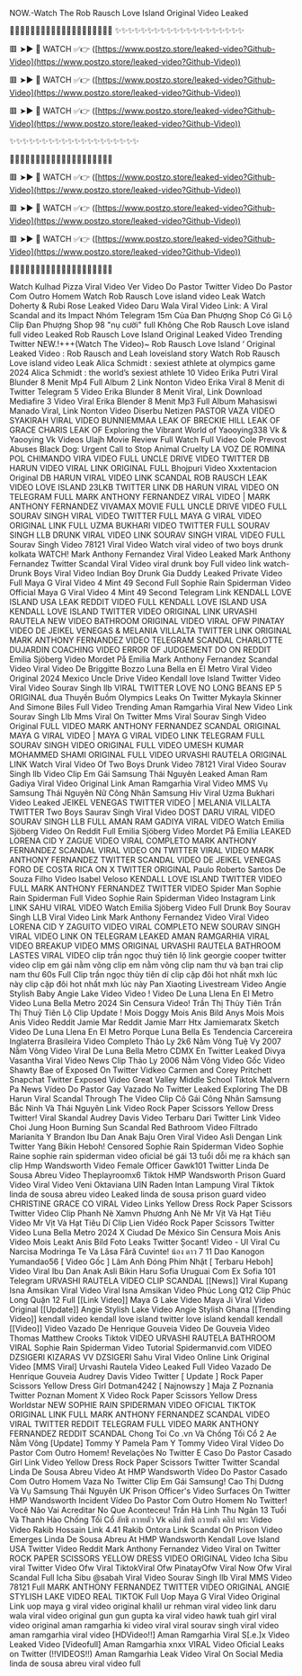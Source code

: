 NOW.-Watch The Rob Rausch Love Island Original Video Leaked

🌟🌟🌟🌟🌟🌟🌟🌟🌟🌟🌟🌟🌟🌟🌟🌟🌟🌟🌟🌟
✨✨✨✨✨✨✨✨✨✨✨✨✨✨✨✨✨✨✨✨

🟥 ➤► 🎥 WATCH ✅👉 ([https://www.postzo.store/leaked-video?Github-Video](https://www.postzo.store/leaked-video?Github-Video))

🟥 ➤► 🎥 WATCH ✅👉 ([https://www.postzo.store/leaked-video?Github-Video](https://www.postzo.store/leaked-video?Github-Video))

🟥 ➤► 🎥 WATCH ✅👉 ([https://www.postzo.store/leaked-video?Github-Video](https://www.postzo.store/leaked-video?Github-Video))

✨✨✨✨✨✨✨✨✨✨✨✨✨✨✨✨✨✨✨✨

🌟🌟🌟🌟🌟🌟🌟🌟🌟🌟🌟🌟🌟🌟🌟🌟🌟🌟🌟🌟

🟥 ➤► 🎥 WATCH ✅👉 ([https://www.postzo.store/leaked-video?Github-Video](https://www.postzo.store/leaked-video?Github-Video))

🟥 ➤► 🎥 WATCH ✅👉 ([https://www.postzo.store/leaked-video?Github-Video](https://www.postzo.store/leaked-video?Github-Video))

🟥 ➤► 🎥 WATCH ✅👉 ([https://www.postzo.store/leaked-video?Github-Video](https://www.postzo.store/leaked-video?Github-Video))

🌟🌟🌟🌟🌟🌟🌟🌟🌟🌟🌟🌟🌟🌟🌟🌟🌟🌟🌟🌟

Watch Kulhad Pizza Viral Video Ver Video Do Pastor Twitter Video Do Pastor Com Outro Homem Watch Rob Rausch Love island video Leak Watch Doherty & Rubi Rose Leaked Video Daru Wala Viral Video Link: A Viral Scandal and its Impact Nhóm Telegram 15m Của Đan Phượng Shop Có Gì Lộ Clip Đan Phượng Shop 98 "nụ cười" full Không Che Rob Rausch Love island full video Leaked Rob Rausch Love Island Original Leaked Video Trending Twitter NEW.!+++(Watch The Video)~ Rob Rausch Love Island ‘ Original Leaked Video : Rob Rausch and Leah loveisland story Watch Rob Rausch Love island video Leak Alica Schmidt : sexiest athlete at olympics game 2024 Alica Schmidt : the world’s sexiest athlete 10 Video Erika Putri Viral Blunder 8 Menit Mp4 Full Album 2 Link Nonton Video Erika Viral 8 Menit di Twitter Telegram 5 Video Erika Blunder 8 Menit Viral, Link Download Mediafire 3 Video Viral Erika Blender 8 Menit Mp3 Full Album Mahasiswi Manado Viral, Link Nonton Video Diserbu Netizen PASTOR VAZA VIDEO SYAKIRAH VIRAL VIDEO BUNNIEMMAA LEAK OF BRECKIE HILL LEAK OF GRACE CHARIS LEAK OF Exploring the Vibrant World of Yaooying338 Vk & Yaooying Vk Videos Ulajh Movie Review Full Watch Full Video Cole Prevost Abuses Black Dog: Urgent Call to Stop Animal Cruelty LA VOZ DE ROMINA POL CHIMANDO VIRA VIDEO FULL UNCLE DRIVE VIDEO TWITTER DB HARUN VIDEO VIRAL LINK ORIGINAL FULL Bhojpuri Video Xxxtentacion Original DB HARUN VIRAL VIDEO LINK SCANDAL ROB RAUSCH LEAK VIDEO LOVE ISLAND 23LKB TWITTER LINK DB HARUN VIRAL VIDEO ON TELEGRAM FULL MARK ANTHONY FERNANDEZ VIRAL VIDEO | MARK ANTHONY FERNANDEZ VIVAMAX MOVIE FULL UNCLE DRIVE VIDEO FULL SOURAV SINGH VIRAL VIDEO TWITTER FULL MAYA G VIRAL VIDEO ORIGINAL LINK FULL UZMA BUKHARI VIDEO TWITTER FULL SOURAV SINGH LLB DRUNK VIRAL VIDEO LINK SOURAV SINGH VIRAL VIDEO FULL Sourav Singh Video 78121 Viral Video Watch viral video of two boys drunk kolkata WATCH! Mark Anthony Fernandez Viral Video Leaked Mark Anthony Fernandez Twitter Scandal Viral Video viral drunk boy Full video link watch-Drunk Boys Viral Video Indian Boy Drunk Gia Duddy Leaked Private Video Full Maya G Viral Video 4 Mint 49 Second Full Sophie Rain Spiderman Video Official Maya G Viral Video 4 Mint 49 Second Telegram Link KENDALL LOVE ISLAND USA LEAK REDDIT VIDEO FULL KENDALL LOVE ISLAND USA KENDALL LOVE ISLAND TWITTER VIDEO ORIGINAL LINK URVASHI RAUTELA NEW VIDEO BATHROOM ORIGINAL VIDEO VIRAL OFW PINATAY VIDEO DE JEIKEL VENEGAS & MELANIA VILLALTA TWITTER LINK ORIGINAL MARK ANTHONY FERNANDEZ VIDEO TELEGRAM SCANDAL CHARLOTTE DUJARDIN COACHING VIDEO ERROR OF JUDGEMENT DO ON REDDIT Emilia Sjöberg Video Mordet På Emilia Mark Anthony Fernandez Scandal Video Viral Video De Briggitte Bozzo Luna Bella en El Metro Viral Video Original 2024 Mexico Uncle Drive Video Kendall love Island Twitter Video Viral Video Sourav Singh llb VIRAL TWITTER LOVE NO LONG BEANS EP 5 ORIGINAL đua Thuyền Buồm Olympics Leaks On Twitter Mykayla Skinner And Simone Biles Full Video Trending Aman Ramgarhia Viral New Video Link Sourav Singh Llb Mms Viral On Twitter Mms Viral Sourav Singh Video Original FULL VIDEO MARK ANTHONY FERNANDEZ SCANDAL ORIGINAL MAYA G VIRAL VIDEO | MAYA G VIRAL VIDEO LINK TELEGRAM FULL SOURAV SINGH VIDEO ORIGINAL FULL VIDEO UMESH KUMAR MOHAMMED SHAMI ORIGINAL FULL VIDEO URVASHI RAUTELA ORIGINAL LINK Watch Viral Video Of Two Boys Drunk Video 78121 Viral Video Sourav Singh llb Video Clip Em Gái Samsung Thái Nguyên Leaked Aman Ram Gadiya Viral Video Original Link Aman Ramgarhia Viral Video MMS Vụ Samsung Thái Nguyên Nữ Công Nhân Samsung Hiv Viral Uzma Bukhari Video Leaked JEIKEL VENEGAS TWITTER VIDEO | MELANIA VILLALTA TWITTER Two Boys Saurav Singh Viral Video DOST DARU VIRAL VIDEO SOURAV SINGH LLB FULL AMAN RAM GADIYA VIRAL VIDEO Watch Emilia Sjöberg Video On Reddit Full Emilia Sjöberg Video Mordet På Emilia LEAKED LORENA CID Y ZAGUE VIDEO VIRAL COMPLETO MARK ANTHONY FERNANDEZ SCANDAL VIRAL VIDEO ON TWITTER VIRAL VIDEO MARK ANTHONY FERNANDEZ TWITTER SCANDAL VIDEO DE JEIKEL VENEGAS FORO DE COSTA RICA ON X TWITTER ORIGINAL Paulo Roberto Santos De Souza Filho Video Isabel Veloso KENDALL LOVE ISLAND TWITTER VIDEO FULL MARK ANTHONY FERNANDEZ TWITTER VIDEO Spider Man Sophie Rain Spiderman Full Video Sophie Rain Spiderman Video Instagram Link LINK SAHU VIRAL VIDEO Watch Emilia Sjöberg Video Full Drunk Boy Sourav Singh LLB Viral Video Link Mark Anthony Fernandez Video Viral Video LORENA CID Y ZAGUITO VIDEO VIRAL COMPLETO NEW SOURAV SINGH VIRAL VIDEO LINK ON TELEGRAM LEAKED AMAN RAMGARHIA VIRAL VIDEO BREAKUP VIDEO MMS ORIGINAL URVASHI RAUTELA BATHROOM LASTES VIRAL VIDEO clip trần ngọc thuỷ tiên lộ link georgie cooper twitter video clip em gái nằm võng clip em nằm võng clip nam thư và bạn trai clip nam thư 60s Full Clip trần ngọc thủy tiên dí clip cặp đôi hot nhất mxh lúc này clip cặp đôi hot nhất mxh lúc này Pan Xiaoting Livestream Video Angie Stylish Baby Angie Lake Video Video ! Video De Luna Llena En El Metro Video Luna Bella Metro 2024 Sin Censura Video! Trần Thị Thủy Tiên Trần Thị Thuỷ Tiên Lộ Clip Update ! Mois Doggy Mois Anis Bild Anys Mois Mois Anis Video Reddit Jamie Mar Reddit Jamie Marr Htx Jamiemaratx Sketch Video De Luna Llena En El Metro Porque Luna Bella Es Tendencia Carcereira Inglaterra Brasileira Video Completo Thảo Ly 2k6 Nằm Võng Tuệ Vy 2007 Nằm Võng Video Viral De Luna Bella Metro CDMX En Twitter Leaked Divya Vasantha Viral Video News Clip Thảo Ly 2006 Nằm Võng Video Gốc Video Shawty Bae of Exposed On Twitter Vidkeo Carmen and Corey Pritchett Snapchat Twitter Exposed Video Great Valley Middle School Tiktok Malvern Pa News Vídeo Do Pastor Gay Vazado No Twitter Leaked Exploring The DB Harun Viral Scandal Through The Video Clip Cô Gái Công Nhân Samsung Bắc Ninh Và Thái Nguyên Link Video Rock Paper Scissors Yellow Dress Twitter! Viral Skandal Audrey Davis Video Terbaru Dari Twitter Link Video Choi Jung Hoon Burning Sun Scandal Red Bathroom Video Filtrado Marianita Y Brandon Ibu Dan Anak Baju Oren Viral Video Asli Dengan Link Twitter Yang Bikin Heboh! Censored Sophie Rain Spiderman Video Sophie Raine sophie rain spiderman video oficial bé gái 13 tuổi dỗi mẹ ra khách sạn clip Hmp Wandsworth Video Female Officer Gawk101 Twitter Linda De Sousa Abreu Video Theplayroomx6 Tiktok HMP Wandsworth Prison Guard Video Viral Video Veni Oktaviana UIN Raden Intan Lampung Viral Tiktok linda de sousa abreu video Leaked linda de sousa prison guard video CHRISTINE GRACE CO VIRAL Video Links Yellow Dress Rock Paper Scissors Twitter Video Clip Phanh Nè Xamvn Phương Anh Nè Mr Vịt Và Hạt Tiêu Video Mr Vịt Và Hạt Tiêu Dí Clip Lien Vidéo Rock Paper Scissors Twitter Video Luna Bella Metro 2024 X Ciudad De México Sin Censura Mois Anis Video Mois Leakt Anis Bild Foto Leaks Twitter Șocant! Video - Ul Viral Cu Narcisa Modringa Te Va Lăsa Fără Cuvinte! น้อง ดาว 7 11 Dao Kanogon Yumandao56 [ Video Gốc ] Lâm Anh Đóng Phim Nhật [ Terbaru Heboh] Video Viral Ibu Dan Anak Asli Bikin Haru Sofia Uruguai Com Ex Sofia 101 Telegram URVASHI RAUTELA VIDEO CLIP SCANDAL [[News]] Viral Kupang Isna Amsikan Viral Video Viral Isna Amsikan Video Phúc Long Q12 Clip Phúc Long Quận 12 Full [[Link Video]] Maya G Lake Video Maya Ji Viral Video Original [[Update]] Angie Stylish Lake Video Angie Stylish Ghana [[Trending Video]] kendall video kendall love island twitter love island kendall kendall [[Video]] Video Vazado De Henrique Gouveia Video De Gouveia Video Thomas Matthew Crooks Tiktok VIDEO URVASHI RAUTELA BATHROOM VIRAL Sophie Rain Spiderman Video Tutorial Spidermanvid.com VIDEO DZSIGERI KIZARAS VV DZSIGERI Sahu Viral Video Online Link Original Video [MMS Viral] Urvashi Rautela Video Leaked Full Video Vazado De Henrique Gouveia Audrey Davis Video Twitter [ Update ] Rock Paper Scissors Yellow Dress Girl Dotman4242 [ Najnowszy ] Maja Z Poznania Twitter Poznan Moment X Video Rock Paper Scissors Yellow Dress Worldstar NEW SOPHIE RAIN SPIDERMAN VIDEO OFICIAL TIKTOK ORIGINAL LINK FULL MARK ANTHONY FERNANDEZ SCANDAL VIDEO VIRAL TWITTER REDDIT TELEGRAM FULL VIDEO MARK ANTHONY FERNANDEZ REDDIT SCANDAL Chong Toi Co .vn Và Chống Tối Cổ 2 Ae Nằm Võng [Update] Tommy Y Pamela Pam Y Tommy Video Viral Vídeo Do Pastor Com Outro Homem! Revelações No Twitter E Caso Do Pastor Casado Girl Link Video Yellow Dress Rock Paper Scissors Twitter Twitter Scandal Linda De Sousa Abreu Video At HMP Wandsworth Vídeo Do Pastor Casado Com Outro Homem Vaza No Twitter Clip Em Gái Samsung! Cao Thị Dương Và Vụ Samsung Thái Nguyên UK Prison Officer's Video Surfaces On Twitter HMP Wandsworth Incident Vídeo Do Pastor Com Outro Homem No Twitter! Você Não Vai Acreditar No Que Aconteceu! Trần Hà Linh Thu Ngân 13 Tuổi Và Thanh Hào Chống Tối Cổ ลัทธิ ถวายตัว Vk คลิป ลัทธิ ถวายตัว คลิป พระ Video Video Rakib Hossain Link 4.41 Rakib Ontora Link Scandal On Prison Video Emerges Linda De Sousa Abreu At HMP Wandsworth Kendall Love Island USA Twitter Video Reddit Mark Anthony Fernandez Video Viral on Twitter ROCK PAPER SCISSORS YELLOW DRESS VIDEO ORIGINAL Video Icha Sibu viral Twitter Video Ofw Viral TiktokViral Ofw PinatayOfw Viral Now Ofw Viral Scandal Full Icha Sibu @sabah Viral Video Sourav Singh llb Viral MMS Video 78121 Full MARK ANTHONY FERNANDEZ TWITTER VIDEO ORIGINAL ANGIE STYLISH LAKE VIDEO REAL TIKTOK Full Uop Maya G Viral Video Original Link uop maya g viral video original khalil ur rehman viral video link daru wala viral video original gun gun gupta ka viral video hawk tuah girl viral video original aman ramgarhia ki video viral viral sourav singh viral video aman ramgarhia viral video [HDVideo!!] Aman Ramgarhia Viral S[.e.]x Video Leaked Video [Videofull] Aman Ramgarhia xnxx VIRAL Video Oficial Leaks on Twitter (!!VIDEOS!!) Aman Ramgarhia Leak Video Viral On Social Media linda de sousa abreu viral video full
